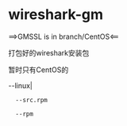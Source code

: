 # wireshark-gm
==>GMSSL is in branch/CentOS&lt;==

打包好的wireshark安装包

暂时只有CentOS的

--linux|

      --src.rpm
      
      --rpm
